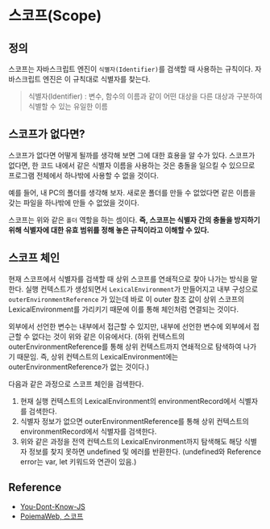 # 스코프(Scope)

## 정의

스코프는 자바스크립트 엔진이 `식별자(Identifier)`를 검색할 때 사용하는 규칙이다. 자바스크립트 엔진은 이 규칙대로 식별자를 찾는다.

> 식별자(Identifier) : 변수, 함수의 이름과 같이 어떤 대상을 다른 대상과 구분하여 식별할 수 있는 유일한 이름

## 스코프가 없다면?

스코프가 없다면 어떻게 될까를 생각해 보면 그에 대한 효용을 알 수가 있다. 스코프가 없다면, 한 코드 내에서 같은 식별자 이름을 사용하는 것은 충돌을 일으킬 수 있으므로 프로그램 전체에서 하나밖에 사용할 수 없을 것이다.

예를 들어, 내 PC의 폴더를 생각해 보자. 새로운 폴더를 만들 수 없었다면 같은 이름을 갖는 파일을 하나밖에 만들 수 없었을 것이다.

스코프는 위와 같은 `폴더` 역할을 하는 셈이다. **즉, 스코프는 식별자 간의 충돌을 방지하기 위해 식별자에 대한 유효 범위를 정해 놓은 규칙이라고 이해할 수 있다.**

## 스코프 체인

현재 스코프에서 식별자를 검색할 때 상위 스코프를 연쇄적으로 찾아 나가는 방식을 말한다. 실행 컨텍스트가 생성되면서 `LexicalEnvironment`가 만들어지고 내부 구성으로 `outerEnvironmentReference` 가 있는데 바로 이 outer 참조 값이 상위 스코프의 LexicalEnvironment를 가리키기 때문에 이를 통해 체인처럼 연결되는 것이다.

외부에서 선언한 변수는 내부에서 접근할 수 있지만, 내부에 선언한 변수에 외부에서 접근할 수 없다는 것이 위와 같은 이유에서다. (하위 컨텍스트의 outerEnvironmentReference를 통해 상위 컨텍스트까지 연쇄적으로 탐색하여 나가기 때문임. 즉, 상위 컨텍스트의 LexicalEnvironment에는 outerEnvironmentReference가 없는 것이다.)

다음과 같은 과정으로 스코프 체인을 검색한다.

1. 현재 실행 컨텍스트의 LexicalEnvironment의 environmentRecord에서 식별자를 검색한다.
2. 식별자 정보가 없으면 outerEnvironmentReference를 통해 상위 컨텍스트의 environmentRecord에서 식별자를 검색한다.
3. 위와 같은 과정을 전역 컨텍스트의 LexicalEnvironment까지 탐색해도 해당 식별자 정보를 찾지 못하면 undefined 및 에러를 반환한다. (undefined와 Reference error는 var, let 키워드와 연관이 있음.)

## Reference

- [You-Dont-Know-JS](https://github.com/getify/You-Dont-Know-JS/blob/2nd-ed/scope-closures/ch1.md)
- [PoiemaWeb, 스코프](https://poiemaweb.com/js-scope)
